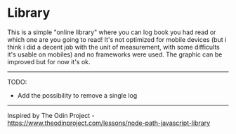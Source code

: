 # Library

This is a simple "online library" where you can log book you had read or which one are you going to read! It's not optimized for mobile devices (but i think i did a decent job with the unit of measurement, with some difficults it's usable on mobiles) and no frameworks were used. The graphic can be improved but for now it's ok.

----
TODO:
- Add the possibility to remove a single log 
----
Inspired by The Odin Project - https://www.theodinproject.com/lessons/node-path-javascript-library